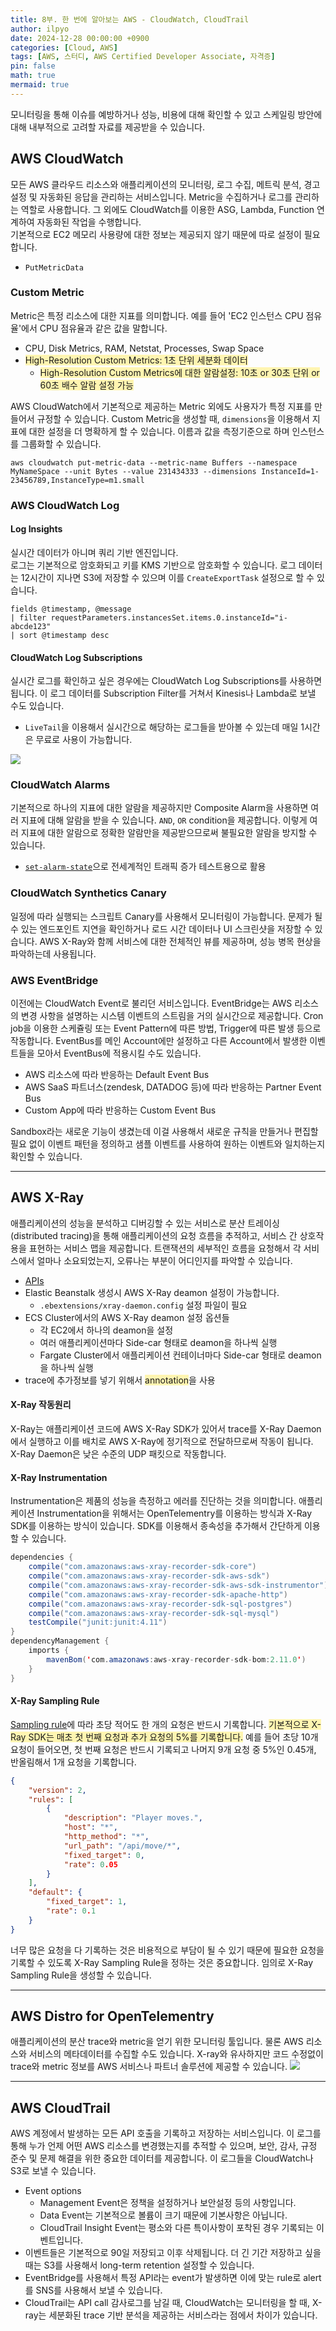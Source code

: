 ```yaml
---
title: 8부. 한 번에 알아보는 AWS - CloudWatch, CloudTrail
author: ilpyo
date: 2024-12-28 00:00:00 +0900
categories: [Cloud, AWS]
tags: [AWS, 스터디, AWS Certified Developer Associate, 자격증]
pin: false
math: true
mermaid: true
---
```


모니터링을 통해 이슈를 예방하거나 성능, 비용에 대해 확인할 수 있고 스케일링 방안에 대해 내부적으로 고려할 자료를 제공받을 수 있습니다.

## AWS CloudWatch
모든 AWS 클라우드 리소스와 애플리케이션의 모니터링, 로그 수집, 메트릭 분석, 경고 설정 및 자동화된 응답을 관리하는 서비스입니다. Metric을 수집하거나 로그를 관리하는 역할로 사용합니다. 그 외에도 CloudWatch를 이용한 ASG, Lambda, Function 연계하여 자동화된 작업을 수행합니다.  
기본적으로 EC2 메모리 사용량에 대한 정보는 제공되지 않기 때문에 따로 설정이 필요합니다.
- `PutMetricData`

### Custom Metric
Metric은 특정 리소스에 대한 지표를 의미합니다. 예를 들어 'EC2 인스턴스 CPU 점유율'에서 CPU 점유율과 같은 값을 말합니다.
- CPU, Disk Metrics, RAM, Netstat, Processes, Swap Space
- <span style="background-color:#fff5b1">High-Resolution Custom Metrics: 1초 단위 세분화 데이터</span>
  - <span style="background-color:#fff5b1">High-Resolution Custom Metrics에 대한 알람설정: 10초 or 30초 단위 or 60초 배수 알람 설정 가능</span>

AWS CloudWatch에서 기본적으로 제공하는 Metric 외에도 사용자가 특정 지표를 만들어서 규정할 수 있습니다. Custom Metric을 생성할 때, `dimensions`을 이용해서 지표에 대한 설정을 더 명확하게 할 수 있습니다. 이름과 값을 측정기준으로 하며 인스턴스를 그룹화할 수 있습니다.
```
aws cloudwatch put-metric-data --metric-name Buffers --namespace MyNameSpace --unit Bytes --value 231434333 --dimensions InstanceId=1-23456789,InstanceType=m1.small
```

### AWS CloudWatch Log
#### Log Insights
실시간 데이터가 아니며 쿼리 기반 엔진입니다.  
로그는 기본적으로 암호화되고 키를 KMS 기반으로 암호화할 수 있습니다. 로그 데이터는 12시간이 지나면 S3에 저장할 수 있으며 이를 `CreateExportTask` 설정으로 할 수 있습니다.
```  
fields @timestamp, @message  
| filter requestParameters.instancesSet.items.0.instanceId="i-abcde123"  
| sort @timestamp desc  
```  

#### CloudWatch Log Subscriptions
실시간 로그를 확인하고 싶은 경우에는 CloudWatch Log Subscriptions를 사용하면 됩니다. 이 로그 데이터를 Subscription Filter를 거쳐서 Kinesis나 Lambda로 보낼 수도 있습니다.
- `LiveTail`을 이용해서 실시간으로 해당하는 로그들을 받아볼 수 있는데 매일 1시간은 무료로 사용이 가능합니다.

![](https://cloudwellserved.com/wp-content/uploads/2020/06/kinesis1.png)

### CloudWatch Alarms
기본적으로 하나의 지표에 대한 알람을 제공하지만 Composite Alarm을 사용하면 여러 지표에 대해 알람을 받을 수 있습니다. `AND`, `OR` condition을 제공합니다. 이렇게 여러 지표에 대한 알람으로 정확한 알람만을 제공받으므로써 불필요한 알람을 방지할 수 있습니다.
- [`set-alarm-state`](https://docs.aws.amazon.com/cli/latest/reference/cloudwatch/set-alarm-state.html)으로 전세계적인 트래픽 증가 테스트용으로 활용

### CloudWatch Synthetics Canary
일정에 따라 실행되는 스크립트 Canary를 사용해서 모니터링이 가능합니다. 문제가 될 수 있는 엔드포인트 지연을 확인하거나 로드 시간 데이터나 UI 스크린샷을 저장할 수 있습니다. AWS X-Ray와 함께 서비스에 대한 전체적인 뷰를 제공하며, 성능 병목 현상을 파악하는데 사용됩니다.

### AWS EventBridge
이전에는 CloudWatch Event로 불리던 서비스입니다. EventBridge는 AWS 리소스의 변경 사항을 설명하는 시스템 이벤트의 스트림을 거의 실시간으로 제공합니다. Cron job을 이용한 스케쥴링 또는 Event Pattern에 따른 방법, Trigger에 따른 발생 등으로 작동합니다. EventBus를 메인 Account에만 설정하고 다른 Account에서 발생한 이벤트들을 모아서 EventBus에 적용시킬 수도 있습니다.
- AWS 리소스에 따라 반응하는 Default Event Bus
- AWS SaaS 파트너스(zendesk, DATADOG 등)에 따라 반응하는 Partner Event Bus
- Custom App에 따라 반응하는 Custom Event Bus

Sandbox라는 새로운 기능이 생겼는데 이걸 사용해서 새로운 규칙을 만들거나 편집할 필요 없이 이벤트 패턴을  정의하고 샘플 이벤트를 사용하여 원하는 이벤트와 일치하는지 확인할 수 있습니다.

---

## AWS X-Ray
애플리케이션의 성능을 분석하고 디버깅할 수 있는 서비스로 분산 트레이싱(distributed tracing)을 통해 애플리케이션의 요청 흐름을 추적하고, 서비스 간 상호작용을 표현하는 서비스 맵을 제공합니다. 트랜잭션의 세부적인 흐름을 요청해서 각 서비스에서 얼마나 소요되었는지, 오류나는 부분이 어디인지를 파악할 수 있습니다.
- [APIs](https://docs.aws.amazon.com/pdfs/xray/latest/api/xray-api.pdf#Welcome)
- Elastic Beanstalk 생성시 AWS X-Ray deamon 설정이 가능합니다.
  - `.ebextensions/xray-daemon.config` 설정 파일이 필요
- ECS Cluster에서의 AWS X-Ray deamon 설정 옵션들
  - 각 EC2에서 하나의 deamon을 설정
  - 여러 애플리케이션마다 Side-car 형태로 deamon을 하나씩 실행
  - Fargate Cluster에서 애플리케이션 컨테이너마다 Side-car 형태로 deamon을 하나씩 실행
- trace에 추가정보를 넣기 위해서 <span style="background-color:#fff5b1">annotation</span>을 사용

#### X-Ray 작동원리
X-Ray는 애플리케이션 코드에 AWS X-Ray SDK가 있어서 trace를 X-Ray Daemon에서 실행하고 이를 배치로 AWS X-Ray에 정기적으로 전달하므로써 작동이 됩니다. X-Ray Daemon은 낮은 수준의 UDP 패킷으로 작동합니다.

#### X-Ray Instrumentation
Instrumentation은 제품의 성능을 측정하고 에러를 진단하는 것을 의미합니다. 애플리케이션 Instrumentation을 위해서는 OpenTelementry를 이용하는 방식과 X-Ray SDK를 이용하는 방식이 있습니다. SDK를 이용해서 종속성을 추가해서 간단하게 이용할 수 있습니다.

```java
dependencies { 
	compile("com.amazonaws:aws-xray-recorder-sdk-core")
	compile("com.amazonaws:aws-xray-recorder-sdk-aws-sdk") 
	compile("com.amazonaws:aws-xray-recorder-sdk-aws-sdk-instrumentor") 
	compile("com.amazonaws:aws-xray-recorder-sdk-apache-http") 
	compile("com.amazonaws:aws-xray-recorder-sdk-sql-postgres") 
	compile("com.amazonaws:aws-xray-recorder-sdk-sql-mysql")
	testCompile("junit:junit:4.11") 
} 
dependencyManagement { 
	imports { 
		mavenBom('com.amazonaws:aws-xray-recorder-sdk-bom:2.11.0')
	} 
}
```

#### X-Ray Sampling Rule
[Sampling rule](https://docs.aws.amazon.com/ko_kr/xray/latest/devguide/xray-console-sampling.html)에 따라 초당 적어도 한 개의 요청은 반드시 기록합니다. <span style="background-color:#fff5b1">기본적으로 X-Ray SDK는 매초 첫 번째 요청과 추가 요청의 5%를 기록합니다.</span> 예를 들어 초당 10개 요청이 들어오면, 첫 번째 요청은 반드시 기록되고 나머지 9개 요청 중 5%인 0.45개, 반올림해서 1개 요청을 기록합니다.

```json
{ 
	"version": 2, 
	"rules": [
		{ 
			"description": "Player moves.", 
			"host": "*", 
			"http_method": "*", 
			"url_path": "/api/move/*", 
			"fixed_target": 0, 
			"rate": 0.05 
		} 
	], 
	"default": { 
		"fixed_target": 1, 
		"rate": 0.1 
	} 
}
```

너무 많은 요청을 다 기록하는 것은 비용적으로 부담이 될 수 있기 때문에 필요한 요청을 기록할 수 있도록 X-Ray Sampling Rule을 정하는 것은 중요합니다. 임의로 X-Ray Sampling Rule을 생성할 수 있습니다.

---
## AWS Distro for OpenTelementry
애플리케이션의 분산 trace와 metric을 얻기 위한 모니터링 툴입니다. 물론 AWS 리소스와 서비스의 메타데이터를 수집할 수도 있습니다. X-ray와 유사하지만 코드 수정없이 trace와 metric 정보를 AWS 서비스나 파트너 솔루션에 제공할 수 있습니다.
![](https://aws-otel.github.io/static/img18-d16285359fd80134740fef110ac4f867.png)

---

## AWS CloudTrail
AWS 계정에서 발생하는 모든 API 호출을 기록하고 저장하는 서비스입니다. 이 로그를 통해 누가 언제 어떤 AWS 리소스를 변경했는지를 추적할 수 있으며, 보안, 감사, 규정 준수 및 문제 해결을 위한 중요한 데이터를 제공합니다. 이 로그들을 CloudWatch나 S3로 보낼 수 있습니다.
- Event options
  - Management Event은 정책을 설정하거나 보안설정 등의 사항입니다.
  - Data Event는 기본적으로 볼륨이 크기 때문에 기본사항은 아닙니다.
  - CloudTrail Insight Event는 평소와 다른 특이사항이 포착된 경우 기록되는 이벤트입니다.
- 이벤트들은 기본적으로 90일 저장되고 이후 삭제됩니다. 더 긴 기간 저장하고 싶을 때는 S3를 사용해서 long-term retention 설정할 수 있습니다.
- EventBridge를 사용해서 특정 API라는 event가 발생하면 이에 맞는 rule로 alert를 SNS를 사용해서 보낼 수 있습니다.
- CloudTrail는 API call 감사로그를 남길 때, CloudWatch는 모니터링을 할 때, X-ray는 세분화된 trace 기반 분석을 제공하는 서비스라는 점에서 차이가 있습니다.
